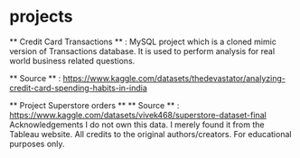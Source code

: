 # projects
** Credit Card Transactions ** :  MySQL project which is a cloned mimic version of Transactions database. It is used to perform analysis for real world business related questions.

** Source ** : https://www.kaggle.com/datasets/thedevastator/analyzing-credit-card-spending-habits-in-india

** Project Superstore orders ** 
** Source ** : https://www.kaggle.com/datasets/vivek468/superstore-dataset-final
Acknowledgements
I do not own this data. I merely found it from the Tableau website. All credits to the original authors/creators. 
For educational purposes only.
